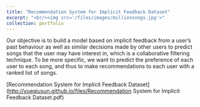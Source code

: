 ```yaml
---
title: "Recommendation System for Implicit Feedback Dataset"
excerpt: "<br/><img src='/files/images/millionsongs.jpg'>"
collection: portfolio
---
```



Our objective is to build a model based on implicit feedback from a user’s past behaviour as well as similar decisions made by other users to predict songs that the user may have interest in, which is a collaborative filtering technique. To be more specific, we want to predict the preference of each user to each song, and
thus to make recommendations to each user with a ranked list of songs.
<!-- 
When I was building a music recommendation system based on implicit feedback using collaborative filtering methods, the optimization for the machine learning model will take too much time if I include every user in the data set in the model. Without significant loss of accuracy, I speed up predicting the preference by applying a much simpler model(popularity model) to predict preference for the user who have listened less than 20 songs. And I apply the collaborative filtering method to the other users.  -->

[Recommendation System for Implicit Feedback Dataset](http://yueqiusun.github.io/files/Recommendation System for Implicit Feedback Dataset.pdf)